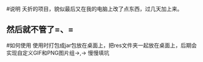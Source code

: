 #说明
夭折的项目，貌似最后又在我的电脑上改了点东西，过几天加上来。

然后就不管了=、=
---
#如何使用
使用时打包成jar包放在桌面上，把res文件夹一起放在桌面上，后期会实现自定义GIF和PNG图片组->,->
慢慢填坑
